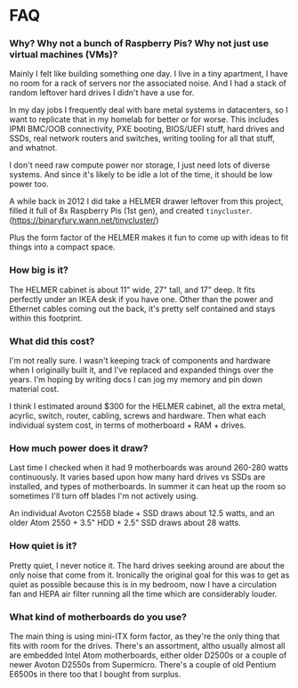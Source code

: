 # FAQ

### Why? Why not a bunch of Raspberry Pis? Why not just use virtual machines (VMs)?

Mainly I felt like building something one day.  I live in a tiny apartment,
I have no room for a rack of servers nor the associated noise.  And I had a
stack of random leftover hard drives I didn't have a use for.

In my day jobs I frequently deal with bare metal systems in datacenters, so
I want to replicate that in my homelab for better or for worse. This
includes IPMI BMC/OOB connectivity, PXE booting, BIOS/UEFI stuff, hard drives
and SSDs, real network routers and switches, writing tooling for all that
stuff, and whatnot.

I don't need raw compute power nor storage, I just need lots of diverse
systems.  And since it's likely to be idle a lot of the time, it should be
low power too.

A while back in 2012 I did take a HELMER drawer leftover from this project,
filled it full of 8x Raspberry Pis (1st gen), and created `tinycluster`.
(https://binaryfury.wann.net/tinycluster/)

Plus the form factor of the HELMER makes it fun to come up with ideas to fit
things into a compact space.

### How big is it?

The HELMER cabinet is about 11" wide, 27" tall, and 17" deep.  It fits
perfectly under an IKEA desk if you have one.  Other than the power and
Ethernet cables coming out the back, it's pretty self contained and stays
within this footprint.

### What did this cost?

I'm not really sure.  I wasn't keeping track of components and hardware when I
originally built it, and I've replaced and expanded things over the years.
I'm hoping by writing docs I can jog my memory and pin down material cost.

I think I estimated around $300 for the HELMER cabinet, all the extra metal,
acyrlic, switch, router, cabling, screws and hardware.  Then what each
individual system cost, in terms of motherboard + RAM + drives.

### How much power does it draw?

Last time I checked when it had 9 motherboards was around 260-280 watts
continuously.  It varies based upon how many hard drives vs SSDs are installed,
and types of motherboards.  In summer it can heat up the room so sometimes
I'll turn off blades I'm not actively using.

An individual Avoton C2558 blade + SSD draws about 12.5 watts, and an older
Atom 2550 + 3.5" HDD + 2.5" SSD draws about 28 watts.

### How quiet is it?

Pretty quiet, I never notice it.  The hard drives seeking around are about the
only noise that come from it.  Ironically the original goal for this was to 
get as quiet as possible because this is in my bedroom, now I have a
circulation fan and HEPA air filter running all the time which are
considerably louder.

### What kind of motherboards do you use?

The main thing is using mini-ITX form factor, as they're the only thing that
fits with room for the drives.  There's an assortment, altho usually almost
all are embedded Intel Atom motherboards, either older D2500s or a couple of
newer Avoton D2550s from Supermicro. There's a couple of old Pentium E6500s
in there too that I bought from surplus.
